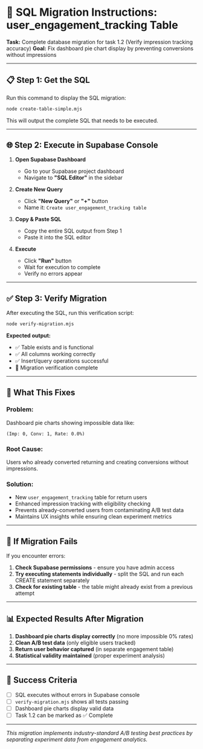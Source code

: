 # 🚀 SQL Migration Instructions: user_engagement_tracking Table

**Task:** Complete database migration for task 1.2 (Verify impression tracking accuracy)
**Goal:** Fix dashboard pie chart display by preventing conversions without impressions

---

## 📋 **Step 1: Get the SQL**

Run this command to display the SQL migration:

```bash
node create-table-simple.mjs
```

This will output the complete SQL that needs to be executed.

---

## 🌐 **Step 2: Execute in Supabase Console**

1. **Open Supabase Dashboard**
   - Go to your Supabase project dashboard
   - Navigate to **"SQL Editor"** in the sidebar

2. **Create New Query**
   - Click **"New Query"** or **"+"** button
   - Name it: `Create user_engagement_tracking table`

3. **Copy & Paste SQL**
   - Copy the entire SQL output from Step 1
   - Paste it into the SQL editor

4. **Execute**
   - Click **"Run"** button
   - Wait for execution to complete
   - Verify no errors appear

---

## ✅ **Step 3: Verify Migration**

After executing the SQL, run this verification script:

```bash
node verify-migration.mjs
```

**Expected output:**
- ✅ Table exists and is functional
- ✅ All columns working correctly
- ✅ Insert/query operations successful
- 🎉 Migration verification complete

---

## 🎯 **What This Fixes**

### **Problem:** 
Dashboard pie charts showing impossible data like:
```
(Imp: 0, Conv: 1, Rate: 0.0%)
```

### **Root Cause:**
Users who already converted returning and creating conversions without impressions.

### **Solution:**
- New `user_engagement_tracking` table for return users
- Enhanced impression tracking with eligibility checking
- Prevents already-converted users from contaminating A/B test data
- Maintains UX insights while ensuring clean experiment metrics

---

## 🚨 **If Migration Fails**

If you encounter errors:

1. **Check Supabase permissions** - ensure you have admin access
2. **Try executing statements individually** - split the SQL and run each CREATE statement separately
3. **Check for existing table** - the table might already exist from a previous attempt

---

## 📊 **Expected Results After Migration**

1. **Dashboard pie charts display correctly** (no more impossible 0% rates)
2. **Clean A/B test data** (only eligible users tracked)
3. **Return user behavior captured** (in separate engagement table)
4. **Statistical validity maintained** (proper experiment analysis)

---

## 🎉 **Success Criteria**

- [ ] SQL executes without errors in Supabase console
- [ ] `verify-migration.mjs` shows all tests passing
- [ ] Dashboard pie charts display valid data
- [ ] Task 1.2 can be marked as ✅ Complete

---

*This migration implements industry-standard A/B testing best practices by separating experiment data from engagement analytics.* 